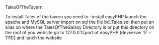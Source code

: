 TalesOfTheTavern

To install Tales of the tavern you need to :
install easyPHP
launch the apache and MySQL server
import on sql the file bd_Tales.sql
then put an alias on where the TalesOfTheGalaxy Directory is or put this directory on the root of you website 
go to 127.0.0.1:[port of easyPHP (devserver 17 = 1111)] and lunch the website
